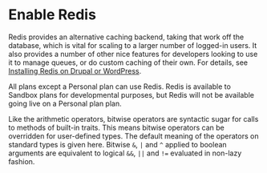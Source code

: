 # Enable Redis

Redis provides an alternative caching backend, taking that work off the database, which is vital for scaling to a larger number of logged-in users. It also provides a number of other nice features for developers looking to use it to manage queues, or do custom caching of their own. For details, see [Installing Redis on Drupal or WordPress](https://github.com/errata-ai/vale/tree/9ce917fd6f68849a2a6eb5338f978709e8ec3096/docs/redis/README.md).

All plans except a Personal plan can use Redis. Redis is available to Sandbox plans for developmental purposes, but Redis will not be available going live on a Personal plan plan.

Like the arithmetic operators, bitwise operators are syntactic sugar for calls to methods of built-in traits. This means bitwise operators can be overridden for user-defined types. The default meaning of the operators on standard types is given here. Bitwise `&`, `|` and `^` applied to boolean arguments are equivalent to logical `&&`, `||` and `!=` evaluated in non-lazy fashion.

